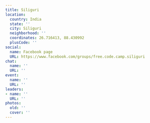 ```yaml
---
title: Siliguri
location:
  country: India
  state: ''
  city: Siliguri
  neighborhood: ''
  coordinates: 26.716413, 88.430992
  plusCode: ''
social:
  name: Facebook page
  URL: https://www.facebook.com/groups/free.code.camp.siliguri
chat:
  name: ''
  URL: ''
event:
  name: ''
  URL: ''
leaders:
- name: ''
  URL: ''
photos:
  old: ''
  cover: ''
---
```

